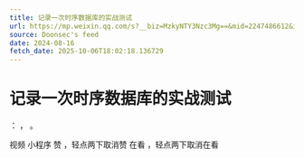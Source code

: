 ```yaml
---
title: 记录一次时序数据库的实战测试
url: https://mp.weixin.qq.com/s?__biz=MzkyNTY3Nzc3Mg==&mid=2247486612&idx=1&sn=5c5fc58fa9bb2a65bbd26b09d2e470da
source: Doonsec's feed
date: 2024-08-16
fetch_date: 2025-10-06T18:02:18.136729
---
```


# 记录一次时序数据库的实战测试

：
，
。

视频
小程序
赞
，轻点两下取消赞
在看
，轻点两下取消在看